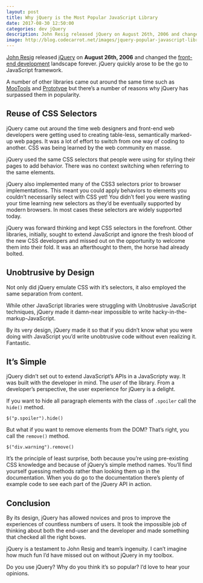 ```yaml
---
layout: post
title: Why jQuery is the Most Popular JavaScript Library
date: 2017-08-30 12:50:00
categories: dev jQuery
description: John Resig released jQuery on August 26th, 2006 and changed the front-end development landscape forever. jQuery quickly arose to be the go to JavaScript framework. A number of other libraries came out around the same time such as MooTools and...
image: http://blog.codecarrot.net/images/jquery-popular-javascript-library.png
---
```


[John Resig](http://ejohn.org/) released [jQuery](http://jquery.com/) on **August 26th, 2006** and changed the [front-end development]() landscape forever. jQuery quickly arose to be the go to JavaScript framework.

A number of other libraries came out around the same time such as [MooTools](http://mootools.net/) and [Prototype](http://prototypejs.org/) but there’s a number of reasons why jQuery has surpassed them in popularity.

## Reuse of CSS Selectors

jQuery came out around the time web designers and front-end web developers were getting used to creating table-less, semantically marked-up web pages. It was a lot of effort to switch from one way of coding to another. CSS was being learned by the web community en masse.

jQuery used the same CSS selectors that people were using for styling their pages to add behavior. There was no context switching when referring to the same elements.

jQuery also implemented many of the CSS3 selectors prior to browser implementations. This meant you could apply behaviors to elements you couldn’t necessarily select with CSS yet! You didn’t feel you were wasting your time learning new selectors as they’d be eventually supported by modern browsers. In most cases these selectors are widely supported today.

jQuery was forward thinking and kept CSS selectors in the forefront. Other libraries, initially, sought to extend JavaScript and ignore the fresh blood of the new CSS developers and missed out on the opportunity to welcome them into their fold. It was an afterthought to them, the horse had already bolted.

## Unobtrusive by Design

Not only did jQuery emulate CSS with it’s selectors, it also employed the same separation from content.

While other JavaScript libraries were struggling with Unobtrusive JavaScript techniques, jQuery made it damn-near impossible to write hacky-in-the-markup-JavaScript.

By its very design, jQuery made it so that if you didn’t know what you were doing with JavaScript you’d write unobtrusive code without even realizing it. Fantastic.

## It’s Simple

jQuery didn’t set out to extend JavaScript’s APIs in a JavaScripty way. It was built with the developer in mind. The *user* of the library. From a developer’s perspective, the user experience for jQuery is a delight.

If you want to hide all paragraph elements with the class of `.spoiler` call the `hide()` method.

```
$("p.spoiler").hide()
```

But what if you want to remove elements from the DOM? That’s right, you call the `remove()` method.

```
$("div.warning").remove()
```

It’s the principle of least surprise, both because you’re using pre-existing CSS knowledge and because of jQuery’s simple method names. You’ll find yourself guessing methods rather than looking them up in the documentation. When you do go to the documentation there’s plenty of example code to see each part of the jQuery API in action.

## Conclusion

By its design, jQuery has allowed novices and pros to improve the experiences of countless numbers of users. It took the impossible job of thinking about both the end-user and the developer and made something that checked all the right boxes.

jQuery is a testament to John Resig and team’s ingenuity. I can’t imagine how much fun I’d have missed out on without jQuery in my toolbox.

Do you use jQuery? Why do you think it’s so popular? I’d love to hear your opinions.
